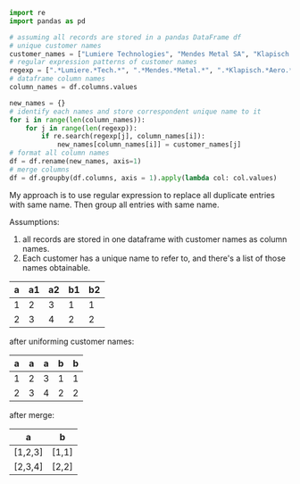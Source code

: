 ```python
import re
import pandas as pd

# assuming all records are stored in a pandas DataFrame df
# unique customer names
customer_names = ["Lumiere Technologies", "Mendes Metal SA", "Klapisch Aerospace gmbh Munich"]
# regular expression patterns of customer names 
regexp = [".*Lumiere.*Tech.*", ".*Mendes.*Metal.*", ".*Klapisch.*Aero.*gmbh.*"]
# dataframe column names
column_names = df.columns.values

new_names = {}
# identify each names and store correspondent unique name to it
for i in range(len(column_names)):
    for j in range(len(regexp)):
        if re.search(regexp[j], column_names[i]):
            new_names[column_names[i]] = customer_names[j]
# format all column names
df = df.rename(new_names, axis=1)
# merge columns
df = df.groupby(df.columns, axis = 1).apply(lambda col: col.values)
```
My approach is to use regular expression to replace all duplicate entries with same name. Then group all entries with same name.

Assumptions:
1. all records are stored in one dataframe with customer names as column names.
2. Each customer has a unique name to refer to, and there's a list of those names obtainable.

a | a1 | a2 | b1 | b2          
-- | -- | -- | -- | --  
1 | 2 | 3 | 1 | 1
2 | 3 | 4 | 2 | 2

after uniforming customer names:

a | a | a | b | b          
-- | -- | -- | -- | --  
1 | 2 | 3 | 1 | 1
2 | 3 | 4 | 2 | 2

after merge:

a | b          
-- | --  
[1,2,3] | [1,1]
[2,3,4] | [2,2]

